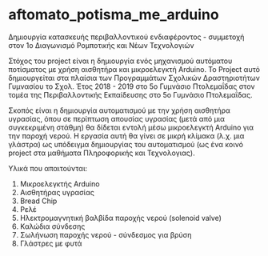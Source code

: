 # aftomato_potisma_me_arduino
Δημιουργία κατασκευής περιβαλλοντικού ενδιαφέροντος - συμμετοχή στον 1ο Διαγωνισμό Ρομποτικής και Νέων Τεχνολογιών

Στόχος του project είναι η δημιουργία ενός μηχανισμού αυτόματου ποτίσματος με χρήση αισθητήρα και μικροελεγκτή Arduino.
To Project αυτό δημιουργείται στα πλαίσια των Προγραμμάτων Σχολικών Δραστηριοτήτων Γυμνασίου το Σχολ. Έτος 2018 - 2019 στο 5ο Γυμνάσιο Πτολεμαΐδας στον τομέα της Περιβαλλοντικής Εκπαίδευσης στο 5ο Γυμνάσιο Πτολεμαΐδας.

Σκοπός είναι η δημιουργία αυτοματισμού με την χρήση αισθητήρα υγρασίας, όπου σε περίπτωση απουσίας υγρασίας (μετά από μια συγκεκριμένη στάθμη) θα δίδεται εντολή μέσω μικροελεγκτή Arduino για την παροχή νερού. Η εργασία αυτή θα γίνει σε μικρή κλίμακα (λ.χ. μια γλάστρα) ως υπόδειγμα δημιουργίας του αυτοματισμού (ως ένα κοινό project στα μαθήματα Πληροφορικής και Τεχνολογιας).

Υλικά που απαιτούνται:

1) Μικροελεγκτής Arduino
2) Αισθητήρας υγρασίας
3) Bread Chip
4) Ρελέ
5) Ηλεκτρομαγνητική βαλβίδα παροχής νερού (solenoid valve)
6) Καλώδια σύνδεσης
7) Σωλήνωση παροχής νερού - σύνδεσμος για βρύση
8) Γλάστρες με φυτά

